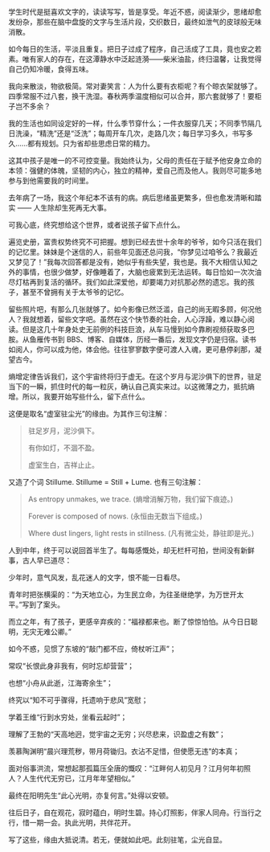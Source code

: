 <!-- 
title: 为什么开始
datetime: 2025-06-29 22:36:00
licence: CC BY-NC-ND 4.0
-->

学生时代是挺喜欢文字的，读读写写，皆是享受。年近不惑，阅读渐少，思绪却愈发纷杂，那些在脑中盘旋的文字与生活片段，交织数日，最终如泄气的皮球般无味消散。

如今每日的生活，平淡且重复。把日子过成了程序，自己活成了工具，竟也安之若素。唯有家人的存在，在这潭静水中泛起涟漪——柴米油盐，终归温馨，让我觉得自己仍知冷暖，食得五味。

我向来散淡，物欲极简。常对妻笑言：人为什么要有衣柜呢？有个晾衣架就够了。四季常服不过八套，换干洗湿。春秋两季温度相似可以合并，那六套就够了！要柜子岂不多余？

我的生活也如同设定好的一样，什么季节穿什么；一件衣服穿几天；不同季节隔几日洗澡，“精洗”还是“泛洗”；每周开车几次，走路几次；每日学习多久，书写多久......都有规划。只为省却些思虑日常的精力。  

这其中孩子是唯一的不可控变量。我始终认为，父母的责任在于赋予他安身立命的本领：强健的体魄，坚韧的内心，独立的精神，爱自己而及他人。我则尽可能多地参与到他需要我的时间里。

去年病了一场，我这个年纪本不该有的病。病后思绪虽更繁多，但也愈发清晰和踏实 —— 人生除却生死再无大事。

可我心底，终究想给这个世界，或者说孩子留下点什么。

遍览史册，富贵权势终究不可把握。想到已经去世十余年的爷爷，如今只活在我们的记忆里。妹妹是个迷信的人，前些年见面还总问我，“你梦见过咱爷么？我最近又梦见了！”我每次回答都是没有，她似乎有些失望，我也是。我不大相信认知之外的事情，也很少做梦，好像睡着了，大脑也疲累到无法运转。每日恰如一次次油尽灯枯再到复活的循环。我们如此深爱他，却要竭力对抗那必然的遗忘。我的孩子，甚至不曾拥有关于太爷爷的记忆。

留些照片吧，有那么几张就够了。如今影像已然泛滥，自己的尚无暇多顾，何况他人？我就想着，留些文字吧。虽然在这个快节奏的社会，人心浮躁，难以静心阅读。但是这几十年身处史无前例的科技巨浪，从车马慢到如今靠刷视频获取多巴胺。从鱼雁传书到 BBS、博客、自媒体，历经一番后，发现文字仍是归宿。读书如阅人，你可以成为他，体会他。往往寥寥数字便可渡人入魂，更可悬停刹那，凝望古今。

熵增定律告诉我们，这个宇宙终将归于虚无。在这个岁月与泥沙俱下的世界，驻足当下的一瞬，抓住时代的每一粒灰，确认自己真实来过。以这微薄之力，抵抗熵增。所以，我要开始写些什么，留下点什么。

这便是取名“虚室驻尘光”的缘由。为其作三句注解：
> 驻足岁月，泥沙俱下。
>
> 有你如灯，不涸不盈。
>
> 虚室生白，吉祥止止。

又造了个词 Stillume. Stillume = Still + Lume. 也有三句注解：
> As entropy unmakes, we trace. (熵增消解万物，我们留下痕迹。)
>
> Forever is composed of nows. (永恒由无数当下组成。)
>
> Where dust lingers, light rests in stillness. (凡有微尘处，静驻即是光。)

人到中年，终于可以说回首半生了。每每感慨处，却无栏杆可拍，世间没有新鲜事，古人早已道尽：

少年时，意气风发，乱花迷人的文字，恨不能一日看尽。

青年时把张横渠的：“为天地立心，为生民立命，为往圣继绝学，为万世开太平。”写到了案头。

而立之年，有了孩子，更感辛弃疾的：“福禄都来也。断了惊惊怕怕。从今日日聪明，无灾无难公卿。”

如今不惑，见惯了东坡的“敲门都不应，倚杖听江声”；

常叹“长恨此身非我有，何时忘却营营”；

也想“小舟从此逝，江海寄余生”；

终究以“知不可乎骤得，托遗响于悲风”宽慰；

学着王维“行到水穷处，坐看云起时”；

理解了王勃的“天高地迥，觉宇宙之无穷；兴尽悲来，识盈虚之有数”；

羡慕陶渊明“晨兴理荒秽，带月荷锄归。衣沾不足惜，但使愿无违”的本真；

面对俗事洪流，常想起那孤篇压全唐的慨叹：“江畔何人初见月？江月何年初照人？人生代代无穷已，江月年年望相似。”

最终在阳明先生“此心光明，亦复何言。”处得以安顿。


往后日子，自在观花，寂时蕴白，明时生碧。持心灯照影，伴家人同舟。行当行之行，惜一期一会。执此光明，共伴花开。

写了这些，缘由大抵说清。若无，便就如此吧。此刻驻笔，尘光自显。